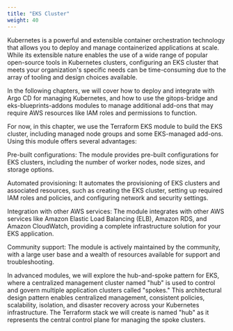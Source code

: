 ```yaml
---
title: "EKS Cluster"
weight: 40
---
```


Kubernetes is a powerful and extensible container orchestration technology that allows you to deploy and manage containerized applications at scale. While its extensible nature enables the use of a wide range of popular open-source tools in Kubernetes clusters, configuring an EKS cluster that meets your organization's specific needs can be time-consuming due to the array of tooling and design choices available.

In the following chapters, we will cover how to deploy and integrate with Argo CD for managing Kubernetes, and how to use the gitops-bridge and eks-blueprints-addons modules to manage additional add-ons that may require AWS resources like IAM roles and permissions to function.

For now, in this chapter, we use the Terraform EKS module to build the EKS cluster, including managed node groups and some EKS-managed add-ons. Using this module offers several advantages:

Pre-built configurations: The module provides pre-built configurations for EKS clusters, including the number of worker nodes, node sizes, and storage options.

Automated provisioning: It automates the provisioning of EKS clusters and associated resources, such as creating the EKS cluster, setting up required IAM roles and policies, and configuring network and security settings.

Integration with other AWS services: The module integrates with other AWS services like Amazon Elastic Load Balancing (ELB), Amazon RDS, and Amazon CloudWatch, providing a complete infrastructure solution for your EKS application.

Community support: The module is actively maintained by the community, with a large user base and a wealth of resources available for support and troubleshooting.

In advanced modules, we will explore the hub-and-spoke pattern for EKS, where a centralized management cluster named "hub" is used to control and govern multiple application clusters called "spokes." This architectural design pattern enables centralized management, consistent policies, scalability, isolation, and disaster recovery across your Kubernetes infrastructure. The Terraform stack we will create is named "hub" as it represents the central control plane for managing the spoke clusters.
